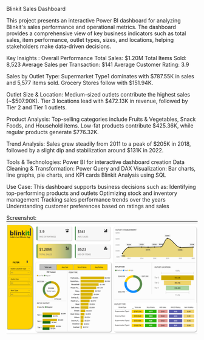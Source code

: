 Blinkit Sales Dashboard 

This project presents an interactive Power BI dashboard for analyzing Blinkit's sales performance and operational metrics. The dashboard provides a comprehensive view of key business indicators such as total sales, item performance, outlet types, sizes, and locations, helping stakeholders make data-driven decisions.

Key Insights :
Overall Performance
Total Sales: $1.20M
Total Items Sold: 8,523
Average Sales per Transaction: $141
Average Customer Rating: 3.9

Sales by Outlet Type:
Supermarket Type1 dominates with $787.55K in sales and 5,577 items sold.
Grocery Stores follow with $151.94K.

Outlet Size & Location:
Medium-sized outlets contribute the highest sales (~$507.90K).
Tier 3 locations lead with $472.13K in revenue, followed by Tier 2 and Tier 1 outlets.

Product Analysis:
Top-selling categories include Fruits & Vegetables, Snack Foods, and Household items.
Low-fat products contribute $425.36K, while regular products generate $776.32K.

Trend Analysis:
Sales grew steadily from 2011 to a peak of $205K in 2018, followed by a slight dip and stabilization around $131K in 2022.

Tools & Technologies:
Power BI for interactive dashboard creation
Data Cleaning & Transformation: Power Query and DAX
Visualization: Bar charts, line graphs, pie charts, and KPI cards
Blinkit Analysis using SQL

Use Case:
This dashboard supports business decisions such as:
Identifying top-performing products and outlets
Optimizing stock and inventory management
Tracking sales performance trends over the years
Understanding customer preferences based on ratings and sales

Screenshot: ![Snapshot of Dashboard](https://github.com/Dipalikade/Blinkit-Analysis/blob/main/Snapshot_of_Dashboard.png?raw=true)



